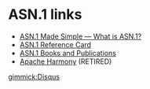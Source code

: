 # ASN.1 links

* [ASN.1 Made Simple — What is ASN.1?](http://www.oss.com/asn1/resources/asn1-made-simple/introduction.html)
* [ASN.1 Reference Card](http://www.oss.com/asn1/resources/reference/asn1-reference-card.html)
* [ASN.1 Books and Publications](http://www.oss.com/asn1/resources/books-whitepapers-pubs/asn1-books.html)
* [Apache Harmony](http://harmony.apache.org/subcomponents/classlibrary/asn1_framework.html) (RETIRED)

[gimmick:Disqus](swissarmyronin-github-io)